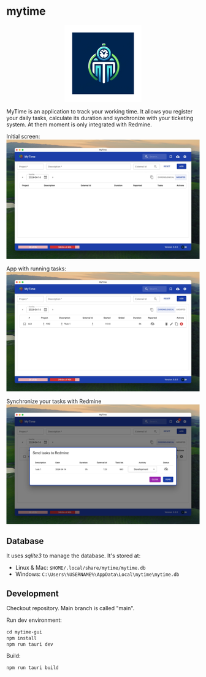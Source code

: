 # mytime

<p align="center">
  <img src="./app-icon.png" width="200">
</p>

MyTime is an application to track your working time. It allows you register your daily tasks, calculate its duration
and synchronize with your ticketing system. At them moment is only integrated with Redmine.

Initial screen:
![Screenshot 1](./captures/cap1.jpeg)

App with running tasks:
![Screenshot 2](./captures/cap2.jpeg)

Synchronize your tasks with Redmine
![Screenshot 3](./captures/cap3.png)

## Database

It uses *sqlite3* to manage the database. It's stored at:

* Linux & Mac: `$HOME/.local/share/mytime/mytime.db`
* Windows: `C:\Users\%USERNAME%\AppData\Local\mytime\mytime.db`

## Development

Checkout repository. Main branch is called "main".

Run dev environment:

```
cd mytime-gui
npm install
npm run tauri dev
```

Build:

```
npm run tauri build
```
